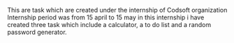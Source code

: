 This are task which are created under the internship of Codsoft organization 
Internship period was from 15 april to 15 may in this internship i have created three task which include a calculator, a to do list and a random password generator.

